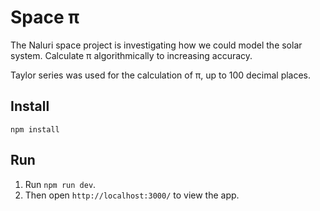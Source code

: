 # Space π

The Naluri space project is investigating how we could model the solar system.
Calculate π algorithmically to increasing accuracy.

Taylor series was used for the calculation of π, up to 100 decimal places.

## Install

`npm install`

## Run

1. Run `npm run dev`.
2. Then open `http://localhost:3000/` to view the app.
